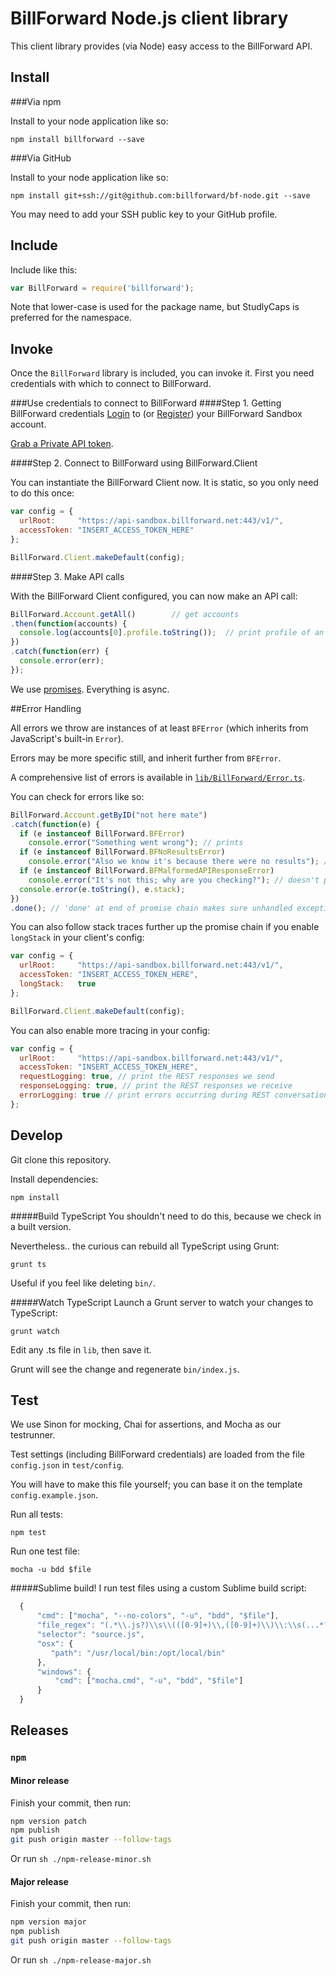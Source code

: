 BillForward Node.js client library
===================

This client library provides (via Node) easy access to the BillForward API.

Install
-------------------------
###Via npm

Install to your node application like so:

```
npm install billforward --save
```

###Via GitHub

Install to your node application like so:

```
npm install git+ssh://git@github.com:billforward/bf-node.git --save
```

You may need to add your SSH public key to your GitHub profile.

Include
-------------------------
Include like this:

```js
var BillForward = require('billforward');
```

Note that lower-case is used for the package name, but StudlyCaps is preferred for the namespace.

Invoke
-------------------------
Once the `BillForward` library is included, you can invoke it. First you need credentials with which to connect to BillForward.

###Use credentials to connect to BillForward
####Step 1. Getting BillForward credentials
[Login](https://app-sandbox.billforward.net/login/#/) to (or [Register](https://app-sandbox.billforward.net/register/#/)) your BillForward Sandbox account.

[Grab a Private API token](https://app-sandbox.billforward.net/setup/#/personal/api-keys).

####Step 2. Connect to BillForward using BillForward.Client

You can instantiate the BillForward Client now. It is static, so you only need to do this once:

```js
var config = {
  urlRoot:     "https://api-sandbox.billforward.net:443/v1/",
  accessToken: "INSERT_ACCESS_TOKEN_HERE"
};

BillForward.Client.makeDefault(config);
```

####Step 3. Make API calls

With the BillForward Client configured, you can now make an API call:

```js
BillForward.Account.getAll()        // get accounts
.then(function(accounts) {
  console.log(accounts[0].profile.toString());  // print profile of an account
})
.catch(function(err) {
  console.error(err);
});
```

We use [promises](https://github.com/kriskowal/q). Everything is async.

##Error Handling

All errors we throw are instances of at least `BFError` (which inherits from JavaScript's built-in `Error`).

Errors may be more specific still, and inherit further from `BFError`.

A comprehensive list of errors is available in [`lib/BillForward/Error.ts`](https://github.com/billforward/bf-node/blob/master/lib/BillForward/Error.ts).

You can check for errors like so:

```js
BillForward.Account.getByID("not here mate")
.catch(function(e) {
  if (e instanceof BillForward.BFError)
    console.error("Something went wrong"); // prints
  if (e instanceof BillForward.BFNoResultsError)
    console.error("Also we know it's because there were no results"); // prints
  if (e instanceof BillForward.BFMalformedAPIResponseError)
    console.error("It's not this; why are you checking?"); // doesn't print
  console.error(e.toString(), e.stack);
})
.done(); // 'done' at end of promise chain makes sure unhandled exceptions are thrown too
```

You can also follow stack traces further up the promise chain if you enable `longStack` in your client's config:

```js
var config = {
  urlRoot:     "https://api-sandbox.billforward.net:443/v1/",
  accessToken: "INSERT_ACCESS_TOKEN_HERE",
  longStack:   true
};

BillForward.Client.makeDefault(config);
```

You can also enable more tracing in your config:

```js
var config = {
  urlRoot:     "https://api-sandbox.billforward.net:443/v1/",
  accessToken: "INSERT_ACCESS_TOKEN_HERE",
  requestLogging: true, // print the REST responses we send
  responseLogging: true, // print the REST responses we receive
  errorLogging: true // print errors occurring during REST conversations
};
```

Develop
-------------------------
Git clone this repository.

Install dependencies:
```
npm install
```

#####Build TypeScript
You shouldn't need to do this, because we check in a built version.

Nevertheless.. the curious can rebuild all TypeScript using Grunt:

```
grunt ts
```

Useful if you feel like deleting `bin/`.

#####Watch TypeScript
Launch a Grunt server to watch your changes to TypeScript:

```
grunt watch
```

Edit any .ts file in `lib`, then save it.

Grunt will see the change and regenerate `bin/index.js`.

Test
-------------------------
We use Sinon for mocking, Chai for assertions, and Mocha as our testrunner.

Test settings (including BillForward credentials) are loaded from the file `config.json` in `test/config`.

You will have to make this file yourself; you can base it on the template `config.example.json`.

Run all tests:

```
npm test
```

Run one test file:

```
mocha -u bdd $file
```

#####Sublime build!
I run test files using a custom Sublime build script:

```js
  {
      "cmd": ["mocha", "--no-colors", "-u", "bdd", "$file"],
      "file_regex": "(.*\\.js?)\\s\\(([0-9]+)\\,([0-9]+)\\)\\:\\s(...*?)$",
      "selector": "source.js",
      "osx": {
         "path": "/usr/local/bin:/opt/local/bin"
      },
      "windows": {
          "cmd": ["mocha.cmd", "-u", "bdd", "$file"]
      }
  }
```


## Releases

### `npm`

#### Minor release

Finish your commit, then run:

```bash
npm version patch
npm publish
git push origin master --follow-tags
```

Or run `sh ./npm-release-minor.sh`

#### Major release

Finish your commit, then run:

```bash
npm version major
npm publish
git push origin master --follow-tags
```

Or run `sh ./npm-release-major.sh`